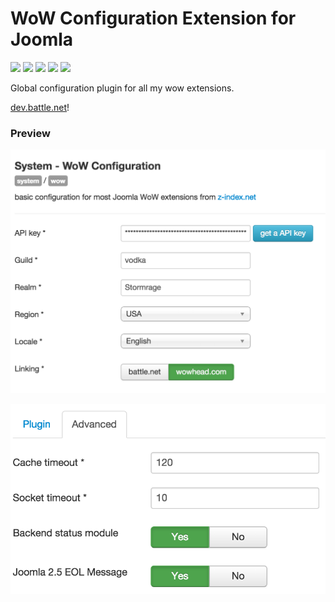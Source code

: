# WoW Configuration Extension for Joomla

![](https://img.shields.io/static/v1?label=Joomla&message=3.X&style=flat&logo=joomla&logoColor=orange&color=blue)
![](https://img.shields.io/github/release/z-index-net/joomla-plugin-system-wow.svg)
![](https://img.shields.io/github/downloads/z-index-net/joomla-plugin-system-wow/total.svg)
![](https://img.shields.io/badge/Maintained%3F-no-red.svg)
![](https://img.shields.io/github/license/z-index-net/joomla-plugin-system-wow.svg)

Global configuration plugin for all my wow extensions.

[dev.battle.net](http://dev.battle.net)!

### Preview

![Screenshot](./screenshots/plg_system_wow.0.png?raw=true)

![Screenshot](./screenshots/plg_system_wow.1.png?raw=true)

